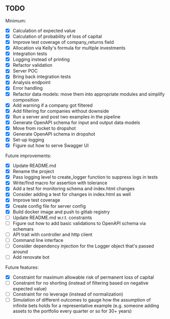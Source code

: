 ## TODO

Minimum:
- [x] Calculation of expected value
- [x] Calculation of probability of loss of capital
- [x] Improve test coverage of company_returns field
- [x] Allocation via Kelly's formula for multiple investments
- [x] Integration tests
- [x] Logging instead of printing
- [x] Refactor validation
- [x] Server POC
- [x] Bring back integration tests
- [x] Analysis endpoint
- [x] Error handling
- [x] Refactor data models: move them into appropriate modules and simplify composition
- [x] Add warning if a company got filtered
- [x] Add filtering for companies without downside
- [x] Run a server and post two examples in the pipeline
- [x] Generate OpenAPI schema for input and output data models
- [x] Move from rocket to dropshot
- [x] Generate OpenAPI schema in dropshot
- [x] Set-up logging
- [x] Figure out how to serve Swagger UI

Future improvements:
- [x] Update README.md
- [x] Rename the project
- [x] Pass logging level to create_logger function to suppress logs in tests
- [x] Write/find macro for assertion with tolerance
- [x] Add a test for monitoring schema and index.html changes
- [x] Consider adding a test for changes in index.html as well
- [x] Improve test coverage
- [x] Create config file for server config
- [x] Build docker image and push to gitlab registry
- [ ] Update README.md w.r.t. constraints
- [ ] Figure out how to add basic validations to OpenAPI schema via schemars
- [ ] API trait with controller and http client
- [ ] Command line interface
- [ ] Consider dependency injection for the Logger object that's passed around
- [ ] Add renovate bot

Future features:
- [x] Constraint for maximum allowable risk of permanent loss of capital
- [ ] Constraint for no shorting (instead of filtering based on negative expected value)
- [ ] Constraint for no leverage (instead of normalization)
- [ ] Simulation of different outcomes to gauge how the assumption of infinite bets holds for a representative example
      (e.g. someone adding assets to the portfolio every quarter or so for 30+ years) 
